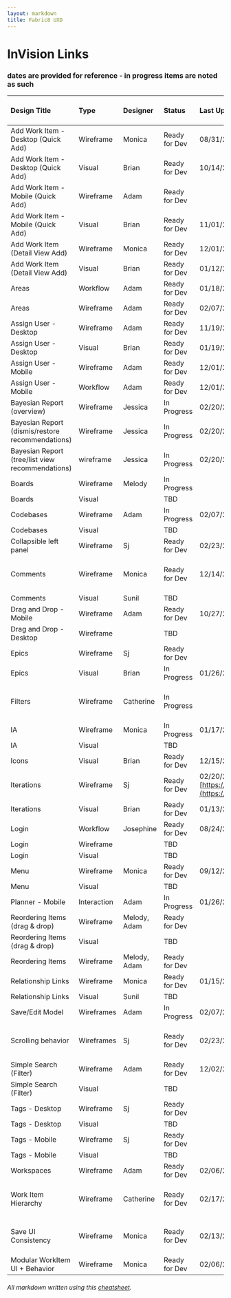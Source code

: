 ```yaml
---
layout: markdown
title: Fabric8 UXD
---
```

# InVision Links
### dates are provided for reference - in progress items are noted as such

| Design Title                                      | Type                  | Designer      | Status            | Last Updated      | Link                                                                                                     | Work Item Link
| :---                                              |:---                   |:---           |:---               |:---               |:---                                                                                                      |:---
| Add Work Item - Desktop (Quick Add)               | Wireframe             | Monica        | Ready for Dev     | 08/31/2016        | [https://redhat.invisionapp.com/share/XS9EZV3WP](https://redhat.invisionapp.com/share/XS9EZV3WP)
| Add Work Item - Desktop (Quick Add)               | Visual                | Brian         | Ready for Dev     | 10/14/2016        | [https://redhat.invisionapp.com/share/NU8YPHLJP](https://redhat.invisionapp.com/share/NU8YPHLJP)
| Add Work Item - Mobile (Quick Add)                | Wireframe             | Adam          | Ready for Dev     |                   | [https://redhat.invisionapp.com/share/KY8LXF5QV](https://redhat.invisionapp.com/share/KY8LXF5QV)
| Add Work Item - Mobile (Quick Add)                | Visual                | Brian         | Ready for Dev     | 11/01/2016        | [https://redhat.invisionapp.com/share/M896L20V2](https://redhat.invisionapp.com/share/M896L20V2)
| Add Work Item (Detail View Add)                   | Wireframe             | Monica        | Ready for Dev     | 12/01/2016        | [https://redhat.invisionapp.com/share/Y39KFTAE7](https://redhat.invisionapp.com/share/Y39KFTAE7)
| Add Work Item (Detail View Add)                   | Visual                | Brian         | Ready for Dev     | 01/12/2016        | [https://redhat.invisionapp.com/share/HJ9YNYX2T](https://redhat.invisionapp.com/share/HJ9YNYX2T)
| Areas                                             | Workflow              | Adam          | Ready for Dev     | 01/18/2017        | [https://redhat.invisionapp.com/share/67A35QD4B](https://redhat.invisionapp.com/share/67A35QD4B)
| Areas                                             | Wireframe             | Adam          | Ready for Dev     | 02/07/2017        | [https://redhat.invisionapp.com/share/XCA839ET9](https://redhat.invisionapp.com/share/XCA839ET9)
| Assign User - Desktop                             | Wireframe             | Adam          | Ready for Dev     | 11/19/2016        | [https://redhat.invisionapp.com/share/KT9E5L9JZ](https://redhat.invisionapp.com/share/KT9E5L9JZ)
| Assign User - Desktop                             | Visual                | Brian         | Ready for Dev     | 01/19/2017        | [https://redhat.invisionapp.com/share/VK9L3RIUG](https://redhat.invisionapp.com/share/VK9L3RIUG)
| Assign User - Mobile                              | Wireframe             | Adam          | Ready for Dev     | 12/01/2016        | [https://redhat.invisionapp.com/share/AH8X9RLU3](https://redhat.invisionapp.com/share/AH8X9RLU3)
| Assign User - Mobile                              | Workflow              | Adam          | Ready for Dev     | 12/01/2016        | [https://redhat.invisionapp.com/share/PW95K913C](https://redhat.invisionapp.com/share/PW95K913C)
| Bayesian Report (overview)                        | Wireframe             | Jessica       | In Progress       | 02/20/2017        | [https://redhat.invisionapp.com/share/G4AJCK6HX](https://redhat.invisionapp.com/share/G4AJCK6HX)
| Bayesian Report (dismis/restore recommendations)  | Wireframe             | Jessica       | In Progress       | 02/20/2017        | [https://redhat.invisionapp.com/share/XVAK22KHZ](https://redhat.invisionapp.com/share/XVAK22KHZ)
| Bayesian Report (tree/list view recommendations)  | wireframe             | Jessica       | In Progress       | 02/20/2017        | [https://redhat.invisionapp.com/share/RJAJCSXX4](https://redhat.invisionapp.com/share/RJAJCSXX4)
| Boards                                            | Wireframe             | Melody        | In Progress       |                   | [https://redhat.invisionapp.com/share/XD9ZNX7M7](https://redhat.invisionapp.com/share/XD9ZNX7M7)
| Boards                                            | Visual                |               | TBD               |                   |
| Codebases                                         | Wireframe             | Adam          | In Progress       | 02/07/2017        | [https://redhat.invisionapp.com/share/FXACSF1AP](https://redhat.invisionapp.com/share/FXACSF1AP)
| Codebases                                         | Visual                |               | TBD               |                   |
| Collapsible left panel                            | Wireframe             | Sj            | Ready for Dev     | 02/23/2017        | [https://redhat.invisionapp.com/share/AVAL74W9N](https://redhat.invisionapp.com/share/AVAL74W9N)
| Comments                                          | Wireframe             | Monica        | Ready for Dev     | 12/14/2016        | [https://redhat.invisionapp.com/share/6E9OIX4YB](https://redhat.invisionapp.com/share/6E9OIX4YB)         | [UX GitHub Issue 65](https://github.com/fabric8io/fabric8-ux/issues/65)
| Comments                                          | Visual                | Sunil         | TBD               |                   |
| Drag and Drop - Mobile                            | Wireframe             | Adam          | Ready for Dev     | 10/27/2016        | [https://redhat.invisionapp.com/share/K68ZU1HVE](https://redhat.invisionapp.com/share/K68ZU1HVE)
| Drag and Drop - Desktop                           | Wireframe             |               | TBD               |                   |
| Epics                                             | Wireframe             | Sj            | Ready for Dev     |                   | [https://redhat.invisionapp.com/share/QU9U8D8GF](https://redhat.invisionapp.com/share/QU9U8D8GF)
| Epics                                             | Visual                | Brian         | In Progress       | 01/26/2017        | [https://redhat.invisionapp.com/share/HDA61HNTA](https://redhat.invisionapp.com/share/HDA61HNTA)
| Filters                                           | Wireframe             | Catherine     | In Progress       |                   | [https://redhat.invisionapp.com/share/56AH8F1XM](https://redhat.invisionapp.com/share/56AH8F1XM)         | [UX GitHub Issue 158](https://github.com/fabric8io/fabric8-ux/issues/158)
| IA                                                | Wireframe             | Monica        | In Progress       | 01/17/2017        | [https://redhat.invisionapp.com/share/QP8Z5FMVM](https://redhat.invisionapp.com/share/QP8Z5FMVM)
| IA                                                | Visual                |               | TBD               |                   |
| Icons                                             | Visual                | Brian         | Ready for Dev     | 12/15/2016        | [https://redhat.invisionapp.com/share/2F9N0A7WN](https://redhat.invisionapp.com/share/2F9N0A7WN)
| Iterations                                        | Wireframe             | Sj            | Ready for Dev     | 02/20/2017          [https://redhat.invisionapp.com/share/KA9CAYL7M](https://redhat.invisionapp.com/share/KA9CAYL7M)
| Iterations                                        | Visual                | Brian         | Ready for Dev     | 01/13/2017        | [https://redhat.invisionapp.com/share/FR9R8G6B9](https://redhat.invisionapp.com/share/FR9R8G6B9)
| Login                                             | Workflow              | Josephine     | Ready for Dev     | 08/24/2016        | [https://redhat.invisionapp.com/share/3695K7XAE](https://redhat.invisionapp.com/share/3695K7XAE)
| Login                                             | Wireframe             |               | TBD               |                   |
| Login                                             | Visual                |               | TBD               |                   |
| Menu                                              | Wireframe             | Monica        | Ready for Dev     | 09/12/2016        | [https://redhat.invisionapp.com/share/YF8W6CC5Z](https://redhat.invisionapp.com/share/YF8W6CC5Z)
| Menu                                              | Visual                |               | TBD               |                   |
| Planner - Mobile                                  | Interaction           | Adam          | In Progress       | 01/26/2017        | [https://redhat.invisionapp.com/share/F6A55SUEJ](https://redhat.invisionapp.com/share/F6A55SUEJ)
| Reordering Items (drag & drop)                    | Wireframe             | Melody, Adam  | Ready for Dev     |                   | [https://redhat.invisionapp.com/share/YV9U2DO2R](https://redhat.invisionapp.com/share/YV9U2DO2R)
| Reordering Items (drag & drop)                    | Visual                |               | TBD               |                   |
| Reordering Items                                  | Wireframe             | Melody, Adam  | Ready for Dev     |                   | [https://redhat.invisionapp.com/share/QXA0GGXA3](https://redhat.invisionapp.com/share/QXA0GGXA3)
| Relationship Links                                | Wireframe             | Monica        | Ready for Dev     | 01/15/2016        | [https://redhat.invisionapp.com/share/M28SSTLRJ](https://redhat.invisionapp.com/share/M28SSTLRJ)
| Relationship Links                                | Visual                | Sunil         | TBD               |                   |
| Save/Edit Model                                   | Wireframes            | Adam          | In Progress       | 02/07/2017        | [https://redhat.invisionapp.com/share/UAACVQ7XT](https://redhat.invisionapp.com/share/UAACVQ7XT)
| Scrolling behavior                                | Wireframes            | Sj            | Ready for Dev     | 02/23/2017        | [https://redhat.invisionapp.com/share/QMAK3BLYP](https://redhat.invisionapp.com/share/QMAK3BLYP)          | [UX GitHub Issue 157](https://github.com/fabric8io/fabric8-ux/issues/157)
| Simple Search (Filter)                            | Wireframe             | Adam          | Ready for Dev     | 12/02/2016        | [https://redhat.invisionapp.com/share/T79EF22F9](https://redhat.invisionapp.com/share/T79EF22F9)
| Simple Search (Filter)                            | Visual                |               | TBD               |                   |
| Tags - Desktop                                    | Wireframe             | Sj            | Ready for Dev     |                   | [https://redhat.invisionapp.com/share/6E8ZFBF2Q](https://redhat.invisionapp.com/share/6E8ZFBF2Q)
| Tags - Desktop                                    | Visual                |               | TBD               |                   |
| Tags - Mobile                                     | Wireframe             | Sj            | Ready for Dev     |                   | [https://redhat.invisionapp.com/share/3792FJ4K4](https://redhat.invisionapp.com/share/3792FJ4K4)
| Tags - Mobile                                     | Visual                |               | TBD               |                   |
| Workspaces                                        | Wireframe             | Adam          | Ready for Dev     | 02/06/2017        | [https://redhat.invisionapp.com/share/GUABZY4PQ](https://redhat.invisionapp.com/share/GUABZY4PQ)
| Work Item Hierarchy                               | Wireframe             | Catherine     | Ready for Dev     | 02/17/2017        | [https://redhat.invisionapp.com/share/YVA4PGYA3](https://redhat.invisionapp.com/share/YVA4PGYA3)          | [UX GitHub Issue 88](https://github.com/fabric8io/fabric8-ux/issues/88)
| Save UI Consistency                               | Wireframe             | Monica        | Ready for Dev     | 02/13/2017        | [https://redhat.invisionapp.com/share/4JAEVK23G](https://redhat.invisionapp.com/share/4JAEVK23G)          | [UX GitHub Issue 154](https://github.com/fabric8io/fabric8-ux/issues/154)
| Modular WorkItem UI + Behavior                    | Wireframe             | Monica        | Ready for Dev     | 02/06/2017        | [https://redhat.invisionapp.com/share/8QACKL3AY](https://redhat.invisionapp.com/share/8QACKL3AY)         

###### All markdown written using this [cheatsheet](https://github.com/adam-p/markdown-here/wiki/Markdown-Cheatsheet).
